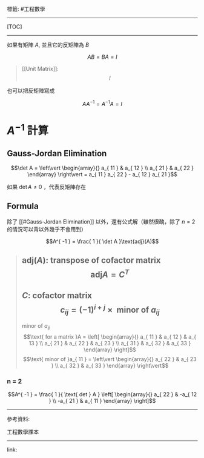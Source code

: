 標籤: #工程數學 

---

[TOC]

---

如果有矩陣 $A$, 並且它的反矩陣為 $B$

$$AB = BA = I$$

> [[Unit Matrix]]:
> $$I$$

也可以把反矩陣寫成

$$AA^{ -1 } = A^{ -1 }A = I$$

# $A^{ -1 }$ 計算

## Gauss-Jordan Elimination

$$\det A = 
\left\vert
\begin{array}{}
a_{ 11 } & a_{ 12 } \\
a_{ 21 } & a_{ 22 }
\end{array}
\right\vert = 
a_{ 11 } a_{ 22 } - a_{ 12 } a_{ 21 }$$

如果 $\det A \neq 0$ ，代表反矩陣存在

## Formula

除了 [[#Gauss-Jordan Elimination]] 以外，還有公式解（雖然很醜，除了 $n = 2$ 的情況可以背以外幾乎不會用到）

$$A^{ -1 } = \frac{ 1 }{ \det A }\text{adj}(A)$$

> $\text{adj}(A)$: transpose of cofactor matrix
> $$\text{adj}A = C^T$$
> ---
> $C$: cofactor matrix
> $$c_{ ij } = (-1)^{ i + j } \times \text{ minor of }a_{ ij }$$
> ---
> minor of $a_{ ij }$
> $$\text{ for a matrix }A = \left[ \begin{array}{} a_{ 11 } & a_{ 12 } & a_{ 13 } \\ a_{ 21 } & a_{ 22 } & a_{ 23 } \\ a_{ 31 } & a_{ 32 } & a_{ 33 } \end{array} \right]$$
> $$\text{ minor of }a_{ 11 } = \left\vert \begin{array}{} a_{ 22 } & a_{ 23 } \\ a_{ 32 } & a_{ 33 } \end{array} \right\vert$$

### n = 2

$$A^{ -1 } = \frac{ 1 }{ \text{ det } A } 
\left[
\begin{array}{}
a_{ 22 }  & -a_{ 12 } \\
-a_{ 21 } & a_{ 11 }
\end{array}
\right]$$

---

參考資料:

工程數學課本

---

link:

